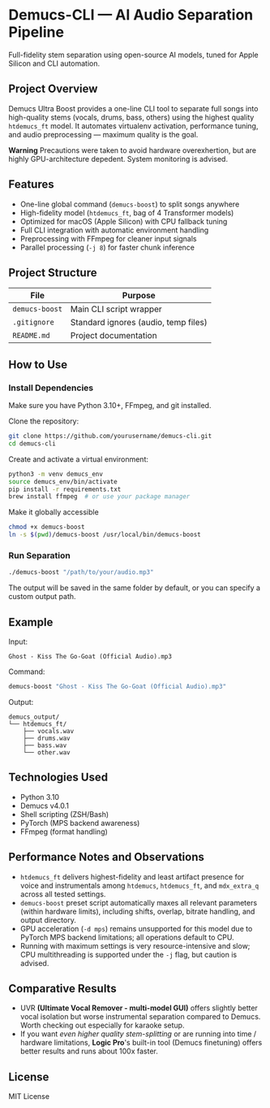 # Demucs-CLI — AI Audio Separation Pipeline

Full-fidelity stem separation using open-source AI models, tuned for Apple Silicon and CLI automation.

## Project Overview

Demucs Ultra Boost provides a one-line CLI tool to separate full songs into high-quality stems (vocals, drums, bass, others) using the highest quality `htdemucs_ft` model.
It automates virtualenv activation, performance tuning, and audio preprocessing — maximum quality is the goal.

**Warning**
Precautions were taken to avoid hardware overexhertion, but are highly GPU-architecture depedent. System monitoring is advised.

## Features

- One-line global command (`demucs-boost`) to split songs anywhere
- High-fidelity model (`htdemucs_ft`, bag of 4 Transformer models)
- Optimized for macOS (Apple Silicon) with CPU fallback tuning
- Full CLI integration with automatic environment handling
- Preprocessing with FFmpeg for cleaner input signals
- Parallel processing (`-j 8`) for faster chunk inference

## Project Structure

| File           | Purpose                              |
| -------------- | ------------------------------------ |
| `demucs-boost` | Main CLI script wrapper              |
| `.gitignore`   | Standard ignores (audio, temp files) |
| `README.md`    | Project documentation                |

## How to Use

### Install Dependencies

Make sure you have Python 3.10+, FFmpeg, and git installed.

Clone the repository:

```bash
git clone https://github.com/yourusername/demucs-cli.git
cd demucs-cli
```

Create and activate a virtual environment:

```bash
python3 -m venv demucs_env
source demucs_env/bin/activate
pip install -r requirements.txt
brew install ffmpeg  # or use your package manager
```

Make it globally accessible

```bash
chmod +x demucs-boost
ln -s $(pwd)/demucs-boost /usr/local/bin/demucs-boost
```

### Run Separation

```bash
./demucs-boost "/path/to/your/audio.mp3"
```

The output will be saved in the same folder by default, or you can specify a custom output path.

## Example

Input:

```
Ghost - Kiss The Go-Goat (Official Audio).mp3
```

Command:

```bash
demucs-boost "Ghost - Kiss The Go-Goat (Official Audio).mp3"
```

Output:

```
demucs_output/
└── htdemucs_ft/
    ├── vocals.wav
    ├── drums.wav
    ├── bass.wav
    └── other.wav
```

## Technologies Used

- Python 3.10
- Demucs v4.0.1
- Shell scripting (ZSH/Bash)
- PyTorch (MPS backend awareness)
- FFmpeg (format handling)

## Performance Notes and Observations

- `htdemucs_ft` delivers highest-fidelity and least artifact presence for voice and instrumentals among `htdemucs`, `htdemucs_ft`, and `mdx_extra_q` across all tested settings.
- `demucs-boost` preset script automatically maxes all relevant parameters (within hardware limits), including shifts, overlap, bitrate handling, and output directory.
- GPU acceleration (`-d mps`) remains unsupported for this model due to PyTorch MPS backend limitations; all operations default to CPU.
- Running with maximum settings is very resource-intensive and slow; CPU multithreading is supported under the `-j` flag, but caution is advised.

## Comparative Results

- UVR **(Ultimate Vocal Remover - multi-model GUI)** offers slightly better vocal isolation but worse instrumental separation compared to Demucs. Worth checking out especially for karaoke setup.
- If you want _even higher quality stem-splitting_ or are running into time / hardware limitations, **Logic Pro**'s built-in tool (Demucs finetuning) offers better results and runs about 100x faster.

## License

MIT License
